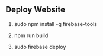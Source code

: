 ## Deploy Website

1. sudo npm install -g firebase-tools

2. npm run build

3. sudo firebase deploy
